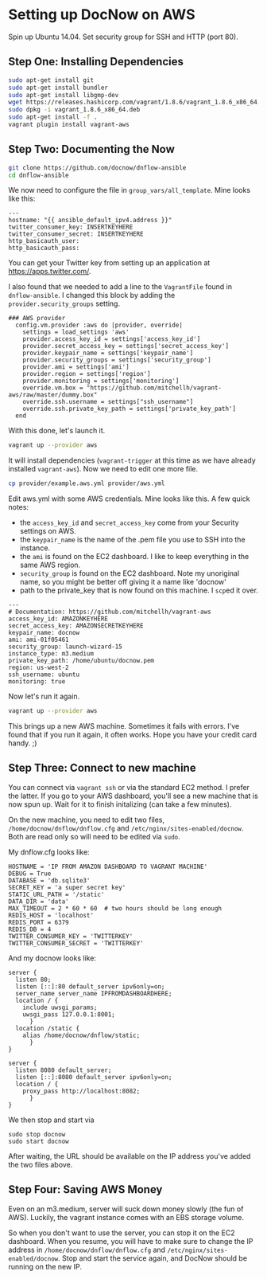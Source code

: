 # Setting up DocNow on AWS

Spin up Ubuntu 14.04. Set security group for SSH and HTTP (port 80). 

## Step One: Installing Dependencies

```bash
sudo apt-get install git
sudo apt-get install bundler
sudo apt-get install libgmp-dev
wget https://releases.hashicorp.com/vagrant/1.8.6/vagrant_1.8.6_x86_64.deb
sudo dpkg -i vagrant_1.8.6_x86_64.deb
sudo apt-get install -f .
vagrant plugin install vagrant-aws
```

## Step Two: Documenting the Now

```bash
git clone https://github.com/docnow/dnflow-ansible
cd dnflow-ansible
```

We now need to configure the file in `group_vars/all_template`. Mine looks like this:

```
---
hostname: "{{ ansible_default_ipv4.address }}"
twitter_consumer_key: INSERTKEYHERE
twitter_consumer_secret: INSERTKEYHERE
http_basicauth_user:
http_basicauth_pass:
```

You can get your Twitter key from setting up an application at <https://apps.twitter.com/>.

I also found that we needed to add a line to the `VagrantFile` found in `dnflow-ansible`. I changed this block by adding the `provider.security_groups` setting.

```
### AWS provider
  config.vm.provider :aws do |provider, override|
    settings = load_settings 'aws'
    provider.access_key_id = settings['access_key_id']
    provider.secret_access_key = settings['secret_access_key']
    provider.keypair_name = settings['keypair_name']
    provider.security_groups = settings['security_group']
    provider.ami = settings['ami']
    provider.region = settings['region']
    provider.monitoring = settings['monitoring']
    override.vm.box = "https://github.com/mitchellh/vagrant-aws/raw/master/dummy.box"
    override.ssh.username = settings["ssh_username"]
    override.ssh.private_key_path = settings['private_key_path']
  end
```

With this done, let's launch it.

```bash
vagrant up --provider aws
```

It will install dependencies (`vagrant-trigger` at this time as we have already installed `vagrant-aws`). Now we need to edit one more file.

```bash
cp provider/example.aws.yml provider/aws.yml
```

Edit aws.yml with some AWS credentials. Mine looks like this. A few quick notes:
- the `access_key_id` and `secret_access_key` come from your Security settings on AWS. 
- the `keypair_name` is the name of the .pem file you use to SSH into the instance.
- the `ami` is found on the EC2 dashboard. I like to keep everything in the same AWS region.
- `security_group` is found on the EC2 dashboard. Note my unoriginal name, so you might be better off giving it a name like 'docnow'
- path to the private_key that is now found on this machine. I `scp`ed it over. 

```
---
# Documentation: https://github.com/mitchellh/vagrant-aws
access_key_id: AMAZONKEYHERE
secret_access_key: AMAZONSECRETKEYHERE
keypair_name: docnow
ami: ami-01f05461
security_group: launch-wizard-15
instance_type: m3.medium
private_key_path: /home/ubuntu/docnow.pem
region: us-west-2
ssh_username: ubuntu
monitoring: true
```

Now let's run it again.

```bash
vagrant up --provider aws
```

This brings up a new AWS machine. Sometimes it fails with errors. I've found that if you run it again, it often works. Hope you have your credit card handy. ;)

## Step Three: Connect to new machine

You can connect via `vagrant ssh` or via the standard EC2 method. I prefer the latter. If you go to your AWS dashboard, you'll see a new machine that is now spun up. Wait for it to finish initalizing (can take a few minutes).

On the new machine, you need to edit two files, `/home/docnow/dnflow/dnflow.cfg` and `/etc/nginx/sites-enabled/docnow`. Both are read only so will need to be edited via `sudo`.

My dnflow.cfg looks like:

```
HOSTNAME = 'IP FROM AMAZON DASHBOARD TO VAGRANT MACHINE'
DEBUG = True
DATABASE = 'db.sqlite3'
SECRET_KEY = 'a super secret key'
STATIC_URL_PATH = '/static'
DATA_DIR = 'data'
MAX_TIMEOUT = 2 * 60 * 60  # two hours should be long enough
REDIS_HOST = 'localhost'
REDIS_PORT = 6379
REDIS_DB = 4
TWITTER_CONSUMER_KEY = 'TWITTERKEY'
TWITTER_CONSUMER_SECRET = 'TWITTERKEY'
```

And my docnow looks like:

```
server {
  listen 80;
  listen [::]:80 default_server ipv6only=on;
  server_name server_name IPFROMDASHBOARDHERE;
  location / {
    include uwsgi_params;
    uwsgi_pass 127.0.0.1:8001;
      }
  location /static {
    alias /home/docnow/dnflow/static;
      }
}

server {
  listen 8080 default_server;
  listen [::]:8080 default_server ipv6only=on;
  location / {
    proxy_pass http://localhost:8082;
      }
}
```

We then stop and start via

```
sudo stop docnow
sudo start docnow
```

After waiting, the URL should be available on the IP address you've added the two files above.

## Step Four: Saving AWS Money

Even on an m3.medium, server will suck down money slowly (the fun of AWS). Luckily, the vagrant instance comes with an EBS storage volume.

So when you don't want to use the server, you can stop it on the EC2 dashboard. When you resume, you will have to make sure to change the IP address in `/home/docnow/dnflow/dnflow.cfg` and `/etc/nginx/sites-enabled/docnow`. Stop and start the service again, and DocNow should be running on the new IP. 
